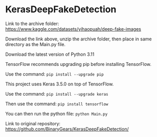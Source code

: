 # KerasDeepFakeDetection


Link to the archive folder: https://www.kaggle.com/datasets/yihaopuah/deep-fake-images

Download the link above, unzip the archive folder, then place in same directory as the Main.py file.



Download the latest version of Python 3.11


TensorFlow recommends upgrading pip before installing TensorFlow.

Use the command: ```pip install --upgrade pip```


This project uses Keras 3.5.0 on top of TensorFlow.

Use the command: ```pip install --upgrade keras```

Then use the command: ```pip install tensorflow```


You can then run the python file: ```python Main.py```




Link to original repository: https://github.com/BinaryGears/KerasDeepFakeDetection/
